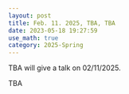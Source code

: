 ```yaml
---
layout: post
title: Feb. 11. 2025, TBA, TBA
date: 2023-05-18 19:27:59
use_math: true
category: 2025-Spring
---
```

 
TBA will give a talk on 02/11/2025.

TBA
